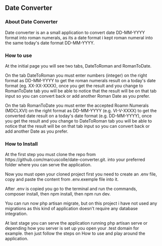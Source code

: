 ## Date Converter 

### About Date Converter 
<p> Date converter is an a small application to convert date DD-MM-YYYY format into roman numerals, as its a date format i kept roman numeral into the same today's date format DD-MM-YYYY. </p>

### How to use 

<p>At the initial page you will see two tabs, DateToRoman and RomanToDate. </p>

<p>On the tab  DateToRoman you must enter numbers (integer) on the right format as DD-MM-YYYY to get the roman numerals result on a today's date format (eg. XX-XX-XXXX), once you get the result and you change to RomanToDate tab you will be able to notice that the result will be on that tab input so you can convert back or add another Roman Date as you prefer. </p>

<p>On the tab RomanToDate you must enter the accepted Roamn Numerals (MDCLXVI) on the right format as DD-MM-YYYY (e.g. VI-V-XXXX) to get the converted date result on a today's date format (e.g. DD-MM-YYYY), once you get the result and you change to DateToRoman tab you will be able to notice that the result will be on that tab input so you can convert back or add another Date as you prefer.</p>


### How to Install

<p>At the first step you must clone the repo from https://github.com/marcuscolle/date-converter.git. into your preferred folder where you can serve the application.</p>

<p>Now you must open your cloned project first you need to create an .env file, copy and paste the content from .env.exemple file into it. </p>

<p>After .env is copied you go to the terminal and run the commands, composer install, then npm install, then npm run dev.</p>

<p>You can run now php artisan migrate, but on this project i have not used any migrations as this kind of application doesn't require any database integration. </p>

<p>At last stage you can serve the application running php artisan serve or depending how you server is set up you open your .test domain for example. then just follow the steps on How to use and play around the application. </p>
